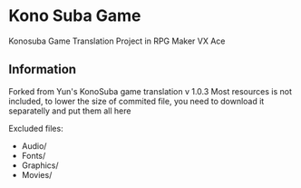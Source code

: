 # Kono Suba Game
Konosuba Game Translation Project in RPG Maker VX Ace

## Information
Forked from Yun's KonoSuba game translation v 1.0.3
Most resources is not included, to lower the size of commited file,
you need to download it separatelly and put them all here

Excluded files:
- Audio/
- Fonts/
- Graphics/
- Movies/

